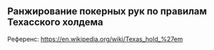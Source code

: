 ## Ранжирование покерных рук по правилам Техасского холдема

Референс: https://en.wikipedia.org/wiki/Texas_hold_%27em



